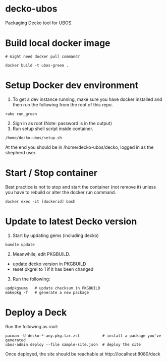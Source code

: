 # decko-ubos
Packaging Decko tool for UBOS.

# Build local docker image

``` 
# might need docker pull command?

docker build -t ubos-green .
```

# Setup Docker dev environment

1. To get a dev instance running, make sure you have docker installed and then run the following from the root of this repo.

```
rake run_green
```
    

2. Sign in as root (Note: password is in the output)
3. Run setup shell script inside container.

```   
/home/decko-ubos/setup.sh
```

At the end you should be in /home/decko-ubos/decko, logged in as the shepherd user.

# Start / Stop container

Best practice is not to stop and start the container (not remove it) unless you have to rebuild or alter the docker run command.

``` 
docker exec -it [dockerid] bash
```

# Update to latest Decko version

1. Start by updating gems (including decko)

```
bundle update
```

2. Meanwhile, edit PKGBUILD.

- update decko version in PKGBUILD
- reset pkgrel to 1 if it has been changed
    
3. Run the following:

```
updpkgsums   # update checksum in PKGBUILD
makepkg -f   # generate a new package
```

# Deploy a Deck

Run the following as root:

```
pacman -U decko-*-any.pkg.tar.zst          # install a package you've generated
ubos-admin deploy --file sample-site.json  # deploy the site
```

Once deployed, the site should be reachable at http://localhost:8080/deck



